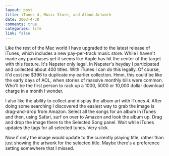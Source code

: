 ```yaml
--- 
layout: post
title: iTunes 4, Music Store, and Album Artwork
date: 2003-4-30
comments: true
categories: life
link: false
---
```

Like the rest of the Mac world I have upgraded to the latest release of iTunes, which includes a new pay-per-track music store. While I haven't made any purchases yet it seems like Apple has hit the center of the target with this feature. It's Napster only legal. In Napster's heyday I participated and collected about 400 titles. With iTunes I can do this legally. Of course, it'd cost me $396 to duplicate my earlier collection. Hmm, this could be like the early days of AOL, when stories of massive monthly bills were common. Who'll be the first person to rack up a 1000, 5000 or 10,000 dollar download charge in a month I wonder.

I also like the ability to collect and display the album art with iTunes 4. After doing some searching I discovered the easiest way to grab the image is drag-and-drop from Amazon. Select all the songs for an album in iTunes and then, using Safari, surf on over to Amazon and look the album up. Drag and drop the image there to the Selected Song panel. Wait while iTunes updates the tags for all selected tunes. Very slick.

Now if only the image would update to the currently playing title, rather than just showing the artwork for the selected title. Maybe there's a preference setting somewhere that I missed.
